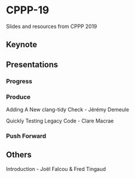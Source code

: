 # CPPP-19

Slides and resources from CPPP 2019

## Keynote

## Presentations

### Progress

### Produce

Adding A New clang-tidy Check - Jérémy Demeule

Quickly Testing Legacy Code - Clare Macrae

### Push Forward

## Others

Introduction - Joël Falcou & Fred Tingaud

